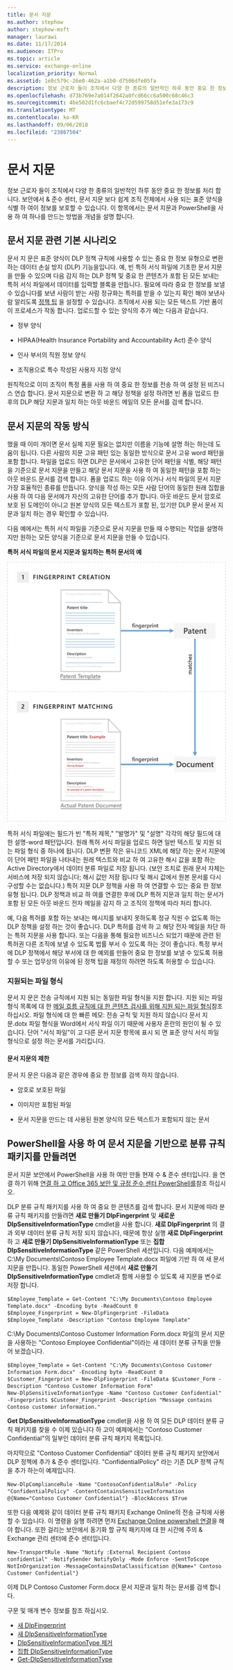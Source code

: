 ```yaml
---
title: 문서 지문
ms.author: stephow
author: stephow-msft
manager: laurawi
ms.date: 11/17/2014
ms.audience: ITPro
ms.topic: article
ms.service: exchange-online
localization_priority: Normal
ms.assetid: 1e0c579c-26e0-462a-a1b0-d7506dfe05fa
description: 정보 근로자 들이 조직에서 다양 한 종류의 일반적인 하루 동안 중요 한 정보를 처리 합니다. 문서 지 문은 보다 쉽게 조직 전체에서 사용 되는 표준 양식을 식별 하 여이 정보를 보호할 수 있습니다. 이 항목에서는 문서 지문과 PowerShell을 사용 하 여 하나를 만드는 방법을 개념을 설명 합니다.
ms.openlocfilehash: d73b769e7a014f2642a0fcd66cc6a500c68c46c3
ms.sourcegitcommit: 4be502d1fc6cbaef4c72d599758d51efe3a173c9
ms.translationtype: MT
ms.contentlocale: ko-KR
ms.lasthandoff: 09/06/2018
ms.locfileid: "23867504"
---
```

# <a name="document-fingerprinting"></a>문서 지문

정보 근로자 들이 조직에서 다양 한 종류의 일반적인 하루 동안 중요 한 정보를 처리 합니다. 보안에서 &amp; 준수 센터, 문서 지문 보다 쉽게 조직 전체에서 사용 되는 표준 양식을 식별 하 여이 정보를 보호할 수 있습니다. 이 항목에서는 문서 지문과 PowerShell을 사용 하 여 하나를 만드는 방법을 개념을 설명 합니다.
  
## <a name="basic-scenario-for-document-fingerprinting"></a>문서 지문 관련 기본 시나리오

문서 지 문은 표준 양식이 DLP 정책 규칙에 사용할 수 있는 중요 한 정보 유형으로 변환 하는 데이터 손실 방지 (DLP) 기능을입니다. 예, 빈 특허 서식 파일에 기초한 문서 지문을 만들 수 있으며 다음 감지 하는 DLP 정책 및 중요 한 콘텐츠가 포함 된 모든 보내는 특허 서식 파일에서 데이터를 입력할 블록을 만듭니다. 필요에 따라 중요 한 정보를 보낼 수 있습니다를 보낸 사람이 받는 사람 정규화는 특허를 받을 수 있는지 확인 해야 보낸사람 알리도록 [정책 팁](use-notifications-and-policy-tips.md) 을 설정할 수 있습니다. 조직에서 사용 되는 모든 텍스트 기반 폼이이 프로세스가 작동 합니다. 업로드할 수 있는 양식의 추가 예는 다음과 같습니다. 
  
- 정부 양식
    
- HIPAA(Health Insurance Portability and Accountability Act) 준수 양식
    
- 인사 부서의 직원 정보 양식
    
- 조직용으로 특수 작성된 사용자 지정 양식
    
원칙적으로 이미 조직이 특정 폼을 사용 하 여 중요 한 정보를 전송 하 여 설정 된 비즈니스 연습 합니다. 문서 지문으로 변환 하 고 해당 정책을 설정 하려면 빈 폼을 업로드 한 후의 DLP 해당 지문과 일치 하는 아웃 바운드 메일의 모든 문서를 검색 합니다.
  
## <a name="how-document-fingerprinting-works"></a>문서 지문의 작동 방식

했을 때 이미 개이면 문서 실제 지문 필요는 없지만 이름을 기능에 설명 하는 하는데 도움이 됩니다. 다른 사람의 지문 고유 패턴 있는 동일한 방식으로 문서 고유 word 패턴을 포함 합니다. 파일을 업로드 하면 DLP은 문서에서 고유한 단어 패턴을 식별, 해당 패턴을 기준으로 문서 지문을 만들고 해당 문서 지문을 사용 하 여 동일한 패턴을 포함 하는 아웃 바운드 문서를 검색 합니다. 폼을 업로드 하는 이유 이거나 서식 파일의 문서 지문 가장 효율적인 종류를 만듭니다. 양식을 작성 하는 모든 사람 단어의 동일한 원래 집합을 사용 하 여 다음 문서에가 자신의 고유한 단어를 추가 합니다. 아웃 바운드 문서 암호로 보호 된 도메인이 아니고 원본 양식의 모든 텍스트가 포함 된, 있기만 DLP 문서 문서 지문과 일치 하는 경우 확인할 수 있습니다.
  
다음 예에서는 특허 서식 파일을 기준으로 문서 지문을 만들 때 수행되는 작업을 설명하지만 원하는 모든 양식을 기준으로 문서 지문을 만들 수 있습니다.
  
**특허 서식 파일의 문서 지문과 일치하는 특허 문서의 예**

![Document_Fingerprinting_diagram.png](media/Document_Fingerprinting_diagram.png)
  
특허 서식 파일에는 필드가 빈 "특허 제목," "발명가" 및 "설명" 각각의 해당 필드에 대 한 설명-word 패턴입니다. 원래 특허 서식 파일을 업로드 하면 일반 텍스트 및 지원 되는 파일 형식 중 하나에 됩니다. DLP 변환 작은 유니코드 XML에 해당 하는 문서 지문에이 단어 패턴 파일을 나타내는 원래 텍스트와 비교 하 여 고유한 해시 값을 포함 하는 Active Directory에서 데이터 분류 파일로 저장 됩니다. (보안 조치로 원래 문서 자체는 서비스에 저장 되지 않습니다; 해시 값만 저장 됩니다 및 해시 값에서 원본 문서를 다시 구성할 수는 없습니다.) 특허 지문 DLP 정책을 사용 하 여 연결할 수 있는 중요 한 정보 유형 됩니다. DLP 정책과 비교 하 여를 연결한 후에 DLP 특허 지문과 일치 하는 문서가 포함 된 모든 아웃 바운드 전자 메일을 감지 하 고 조직의 정책에 따라 처리 합니다. 

예, 다음 특허를 포함 하는 보내는 메시지를 보내지 못하도록 정규 직원 수 없도록 하는 DLP 정책을 설정 하는 것이 좋습니다. DLP 특허를 검색 하 고 해당 전자 메일을 차단 하는 특허 지문을 사용 합니다. 또는 다음을 통해 필요한 비즈니스 되었기 때문에 관련 된 특허권 다른 조직에 보낼 수 있도록 법률 부서 수 있도록 하는 것이 좋습니다. 특정 부서에 DLP 정책에서 해당 부서에 대 한 예외를 만들어 중요 한 정보를 보낼 수 있도록 허용할 수 또는 업무상의 이유에 된 정책 팁을 재정의 하려면 하도록 허용할 수 있습니다.
  
### <a name="supported-file-types"></a>지원되는 파일 형식

문서 지 문은 전송 규칙에서 지원 되는 동일한 파일 형식을 지원 합니다. 지원 되는 파일 형식 목록에 대 한 [메일 흐름 규칙에 대 한 콘텐츠 검사를 위해 지원 되는 파일 형식](https://docs.microsoft.com/en-us/exchange/security-and-compliance/mail-flow-rules/inspect-message-attachments#supported-file-types-for-mail-flow-rule-content-inspection)참조 하십시오. 파일 형식에 대 한 빠른 메모: 전송 규칙 및 지원 하지 않습니다 문서 지문.dotx 파일 형식을 Word에서 서식 파일 이기 때문에 사용자 혼란의 원인이 될 수 있습니다. 단어 "서식 파일"이 고 다른 문서 지문 항목에 표시 되 면 표준 양식 서식 파일 형식으로 설정 하는 문서를 가리킵니다.
  
#### <a name="limitations-of-document-fingerprinting"></a>문서 지문의 제한

문서 지 문은 다음과 같은 경우에 중요 한 정보를 검색 하지 않습니다.
  
- 암호로 보호된 파일
    
- 이미지만 포함된 파일
    
- 문서 지문을 만드는 데 사용된 원본 양식의 모든 텍스트가 포함되지 않는 문서
    
## <a name="use-powershell-to-create-a-classification-rule-package-based-on-document-fingerprinting"></a>PowerShell을 사용 하 여 문서 지문을 기반으로 분류 규칙 패키지를 만들려면

문서 지문 보안에서 PowerShell을 사용 하 여만 만들 현재 수 &amp; 준수 센터입니다. 을 연결 하기 위해 [연결 하 고 Office 365 보안 및 규정 준수 센터 PowerShell를](https://docs.microsoft.com/en-us/powershell/exchange/office-365-scc/connect-to-scc-powershell/connect-to-scc-powershell)참조 하십시오.

DLP 분류 규칙 패키지를 사용 하 여 중요 한 콘텐츠를 검색 합니다. 문서 지문에 따라 분류 규칙 패키지를 만들려면 **새로 만들기 DlpFingerprint** 및 **새로운 DlpSensitiveInformationType** cmdlet을 사용 합니다. **새로 DlpFingerprint** 의 결과 외부 데이터 분류 규칙 저장 되지 않습니다, 때문에 항상 실행 **새로 DlpFingerprint** 하 고 **새로 만들기 DlpSensitiveInformationType** 또는 **집합 DlpSensitiveInformationType** 같은 PowerShell 세션입니다. 다음 예제에서는 C:\My Documents\Contoso Employee Template.docx 파일에 기반 하 여 새 문서 지문을 만듭니다. 동일한 PowerShell 세션에서 **새로 만들기 DlpSensitiveInformationType** cmdlet과 함께 사용할 수 있도록 새 지문을 변수로 저장 합니다. 
  
```
$Employee_Template = Get-Content "C:\My Documents\Contoso Employee Template.docx" -Encoding byte -ReadCount 0
$Employee_Fingerprint = New-DlpFingerprint -FileData $Employee_Template -Description "Contoso Employee Template"
```

C:\My Documents\Contoso Customer Information Form.docx 파일의 문서 지문을 사용하는 "Contoso Employee Confidential"이라는 새 데이터 분류 규칙을 만들어 보겠습니다.
  
```
$Employee_Template = Get-Content "C:\My Documents\Contoso Customer Information Form.docx" -Encoding byte -ReadCount 0
$Customer_Fingerprint = New-DlpFingerprint -FileData $Customer_Form -Description "Contoso Customer Information Form"
New-DlpSensitiveInformationType -Name "Contoso Customer Confidential" -Fingerprints $Customer_Fingerprint -Description "Message contains Contoso customer information." 
```

**Get DlpSensitiveInformationType** cmdlet을 사용 하 여 모든 DLP 데이터 분류 규칙 패키지를 찾을 수 이제 있습니다 하 고이 예제에서는 "Contoso Customer Confidential"의 일부인 데이터 분류 규칙 패키지 목록입니다. 
  
마지막으로 "Contoso Customer Confidential" 데이터 분류 규칙 패키지 보안에서 DLP 정책에 추가 &amp; 준수 센터입니다. "ConfidentialPolicy" 라는 기존 DLP 정책 규칙을 추가 하는이 예제입니다.

```
New-DlpComplianceRule -Name "ContosoConfidentialRule" -Policy "ConfidentialPolicy" -ContentContainsSensitiveInformation @{Name="Contoso Customer Confidential"} -BlockAccess $True
```

또한 다음 예제와 같이 데이터 분류 규칙 패키지 Exchange Online의 전송 규칙에 사용할 수 있습니다. 이 명령을 실행 하려면 먼저 [Exchange Online powershell 연결](https://docs.microsoft.com/en-us/powershell/exchange/exchange-online/connect-to-exchange-online-powershell/connect-to-exchange-online-powershell)을 해야 합니다. 또한 걸리는 보안에서 동기화 할 규칙 패키지에 대 한 시간에 주의 &amp; Exchange 관리 센터에 준수 센터입니다.
  
```
New-TransportRule -Name "Notify :External Recipient Contoso confidential" -NotifySender NotifyOnly -Mode Enforce -SentToScope NotInOrganization -MessageContainsDataClassification @{Name=" Contoso Customer Confidential"}

```

이제 DLP Contoso Customer Form.docx 문서 지문과 일치 하는 문서를 검색 합니다.
  
구문 및 매개 변수 정보를 참조 하십시오.

- [새 DlpFingerprint](https://docs.microsoft.com/powershell/module/exchange/policy-and-compliance-dlp/New-DlpFingerprint)
- [새 DlpSensitiveInformationType](https://docs.microsoft.com/powershell/module/exchange/policy-and-compliance-dlp/New-DlpSensitiveInformationType)
- [DlpSensitiveInformationType 제거](https://docs.microsoft.com/powershell/module/exchange/policy-and-compliance-dlp/Remove-DlpSensitiveInformationType)
- [집합 DlpSensitiveInformationType](https://docs.microsoft.com/powershell/module/exchange/policy-and-compliance-dlp/Set-DlpSensitiveInformationType)
- [Get-DlpSensitiveInformationType](https://docs.microsoft.com/powershell/module/exchange/policy-and-compliance-dlp/Get-DlpSensitiveInformationType)
